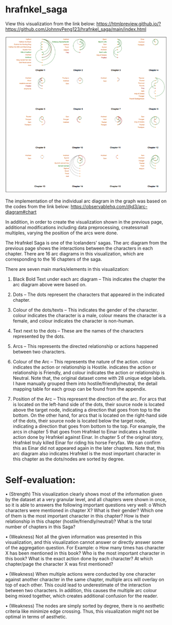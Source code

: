 # hrafnkel_saga
View this visualization from the link below:
https://htmlpreview.github.io/?https://github.com/JohnnyPeng123/hrafnkel_saga/main/index.html

![alt text](https://github.com/JohnnyPeng123/hrafnkel_saga/blob/main/screen-shot.PNG?raw=true)

The implementation of the individual arc diagram in the graph was based on the codes from the link below:
https://observablehq.com/@d3/arc-diagram#chart

In addition, in order to create the visualization shown in the previous page, additional modifications including data preprocessing, createssmall multiples, varying the position of the arcs were done. 

The Hrafnkel Saga is one of the Icelanders’ sagas. The arc diagram from the previous page shows the interactions between
the characters in each chapter. There are 16 arc diagrams in this visualization, which are corresponding to the 16 chapters
of the saga.

There are seven main marks/elements in this visualization:
1. Black Bold Text under each arc diagram – This indicates the chapter the arc diagram above were based on.

2. Dots – The dots represent the characters that appeared in the indicated chapter.

3. Colour of the dots/texts – This indicates the gender of the character. colour indicates the character is a
male, colour means the character is a female, and colour indicates the character is non-human.

4. Text next to the dots – These are the names of the characters represented by the dots.

5. Arcs – This represents the directed relationship or actions happened between two characters.

6. Colour of the Arc – This represents the nature of the action. colour indicates the action or relationship is
Hostile. indicates the action or relationship is Friendly, and colour indicates the action or relationship
is Neutral. Note that, the original dataset come with 28 unique edge labels. I have manually grouped them into
hostile/friendly/neutral, the detail mapping table for each group can be found from the appendix.

7. Position of the Arc – This represent the direction of the arc. For arcs that is located on the left-hand side of the
dots, their source node is located above the target node, indicating a direction that goes from top to the bottom.
On the other hand, for arcs that is located on the right-hand side of the dots, their source node is located below
the target node, indicating a direction that goes from bottom to the top.
For example, the arcs in chapter 5 that goes from Hrafnkel to Einar indicates a hostile action done by Hrafnkel against
Einar. In chapter 5 of the original story, Hrafnkel truly killed Einar for riding his horse Feryfax. We can confirm this as Einar
did not appeared again in the later chapters. Note that, this arc diagram also indicates Hrafnkel is the most important
character in this chapter as the dots/nodes are sorted by degree.

# Self-evaluation: 

• (Strength) This visualization clearly shows most of the information given by the dataset at a very granular level,
and all chapters were shown in once, so it is able to answers the following important questions very well:
o Which characters were mentioned in chapter X? What is their gender? Which one of them is the most
important character in this chapter? How is their relationship in this chapter (hostile/friendly/neutral)?
What is the total number of chapters in this Saga?

• (Weakness) Not all the given information was presented in this visualization, and this visualization cannot answer
or directly answer some of the aggregation question. For Example:
o How many times has character X has been mentioned in this book? Who is the most important character
in this book? What is the exact action done by each character? At which chapter/page the character X
was first mentioned?

• (Weakness) When multiple actions were conducted by one character against another character in the same
chapter, multiple arcs will overlay on top of each other. This could lead to underestimate of the interaction
between two characters. In addition, this causes the multiple arc colour being mixed together, which creates
additional confusion for the reader.

• (Weakness) The nodes are simply sorted by degree, there is no aesthetic criteria like minimize edge crossing. Thus,
this visualization might not be optimal in terms of aesthetic.
